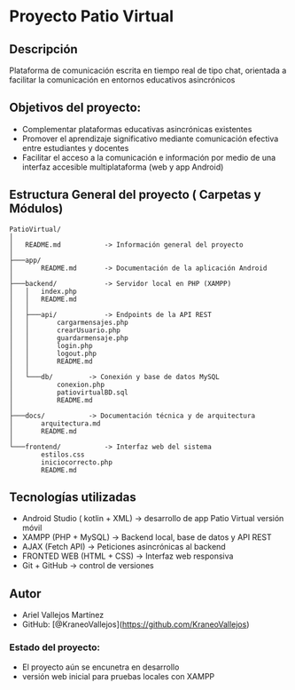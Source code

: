 # Proyecto Patio Virtual

## Descripción

Plataforma de comunicación escrita en tiempo real de tipo chat, orientada a facilitar la comunicación en entornos educativos asincrónicos

## Objetivos del proyecto:

* Complementar plataformas educativas asincrónicas existentes
* Promover el aprendizaje significativo mediante comunicación efectiva entre estudiantes y docentes
* Facilitar el acceso a la comunicación e información por medio de una interfaz accesible multiplataforma (web y app Android)

## Estructura General del proyecto ( Carpetas y Módulos)
```
PatioVirtual/
│
│   README.md 			-> Información general del proyecto
│
├───app/
│       README.md 		-> Documentación de la aplicación Android
│
├───backend/			-> Servidor local en PHP (XAMPP)
│   │   index.php
│   │   README.md
│   │
│   ├───api/			-> Endpoints de la API REST
│   │       cargarmensajes.php
│   │       crearUsuario.php
│   │       guardarmensaje.php
│   │       login.php
│   │       logout.php
│   │       README.md
│   │
│   └───db/			-> Conexión y base de datos MySQL
│           conexion.php
│           patiovirtualBD.sql
│           README.md
│
├───docs/			-> Documentación técnica y de arquitectura
│       arquitectura.md
│       README.md
│
└───frontend/			-> Interfaz web del sistema
        estilos.css
        iniciocorrecto.php
        README.md
```
## Tecnologías utilizadas

* Android Studio ( kotlin + XML) 	-> desarrollo de app Patio Virtual versión móvil
* XAMPP (PHP + MySQL) 		-> Backend local, base de datos y API REST
* AJAX (Fetch API) 			-> Peticiones asincrónicas al backend
* FRONTED WEB (HTML + CSS) 		-> Interfaz web responsiva
* Git + GitHub 			-> control de versiones

## Autor

* Ariel Vallejos Martínez
* GitHub: \[@KraneoVallejos](https://github.com/KraneoVallejos)

### Estado del proyecto:
- El proyecto aún se encunetra en desarrollo
- versión web inicial para pruebas locales con XAMPP

